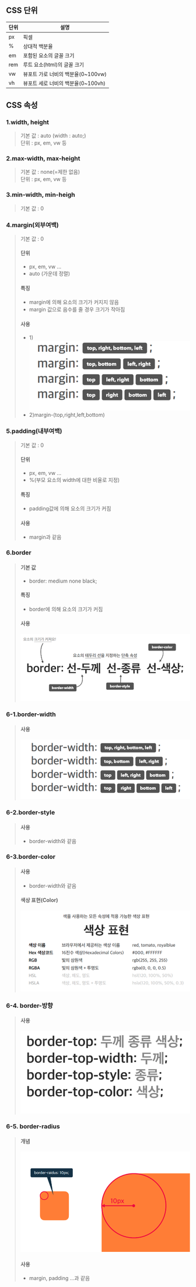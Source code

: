 ## CSS 단위
|단위|설명|
|---|---|
|px|픽셀|
|%|상대적 백분율|
|em|포함된 요소의 글꼴 크기|
|rem|루트 요소(html)의 글꼴 크기
|vw|뷰포트 가로 너비의 백분율(0~100vw)|
|vh|뷰포트 세로 너비의 백분율(0~100vh)|

## CSS 속성
### 1.width, height
>기본 값 : auto  (width : auto;)  
>단위 : px, em, vw 등  

### 2.max-width, max-height
>기본 값 : none(=제한 없음)  
>단위 : px, em, vw 등  

### 3.min-width, min-heigh
>기본 값 : 0  

### 4.margin(외부여백)
>기본 값 : 0  
>#### 단위  
>- px, em, vw ...  
>- auto (가운데 정렬)  
>#### 특징  
>- margin에 의해 요소의 크기가 커지지 않음  
>- margin 값으로 음수를 줄 경우 크기가 작아짐  
>#### 사용
>- 1)![](../md_image/margin.png)  
>- 2)margin-(top,right,left,bottom)

### 5.padding(내부여백)
>기본 값 : 0  
>#### 단위
>- px, em, vw ...
>- %(부모 요소의 width에 대한 비율로 지정)
>#### 특징
> - padding값에 의해 요소의 크기가 커짐  
>#### 사용  
> - margin과 같음

### 6.border
>#### 기본 값
>- border: medium none black;
>#### 특징
>- border에 의해 요소의 크기가 커짐
>#### 사용  
>![](../md_image/border.png)

### 6-1.border-width
>#### 사용  
>![](../md_image/border-width.png)
### 6-2.border-style
>#### 사용
>- border-width와 같음
### 6-3.border-color
>#### 사용
>- border-width와 같음
>#### 색상 표현(Color)
>![](../md_image/color.png)

### 6-4. border-방향
>#### 사용
>![](../md_image/border-top.png)

### 6-5. border-radius
>#### 개념
>![](../md_image/border-radius.png)
>#### 사용
>- margin, padding ...과 같음
